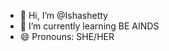 - 👋 Hi, I’m @Ishashetty
- 🌱 I’m currently learning BE AINDS
- 😄 Pronouns: SHE/HER

<!---
Ishashetty07/Ishashetty07 is a ✨ special ✨ repository because its `README.md` (this file) appears on your GitHub profile.
You can click the Preview link to take a look at your changes.
--->
